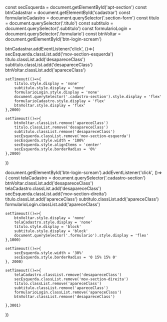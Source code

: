 const secEsquerda = document.getElementById('apt-section')
const btnCadastrar = document.getElementById('cadastrar')
const formularioCadastro = document.querySelector('.section-form')
const titulo = document.querySelector('.titulo')
const subtitulo = document.querySelector('.subtitulo')
const formularioLogin = document.querySelector('.formulario')
const btnVoltar = document.getElementById('btn-login-scream')

btnCadastrar.addEventListener('click', ()=>{
    secEsquerda.classList.add('mov-section-esquerda')
    titulo.classList.add('desapareceClass')
    subtitulo.classList.add('desapareceClass')
    btnVoltar.classList.add('apareceClass')

    setTimeout(()=>{
        titulo.style.display = 'none'
        subtitulo.style.display = 'none'
        formularioLogin.style.display = 'none'
        document.querySelector('.cadastro-section').style.display = 'flex'
        formularioCadastro.style.display = 'flex'
        btnVoltar.style.display = 'flex'
    },2000)

    setTimeout(()=>{
        btnVoltar.classList.remove('apareceClass')
        titulo.classList.remove('desapareceClass')
        subtitulo.classList.remove('desapareceClass')
        secEsquerda.classList.remove('mov-section-esquerda')
        secEsquerda.style.width = '100%'
        secEsquerda.style.alignItems = 'center'
        secEsquerda.style.borderRadius = '0%'
    },2800)
})

document.getElementById('btn-login-scream').addEventListener('click', ()=>{
    const telaCadastro = document.querySelector('.cadastro-section')
    btnVoltar.classList.add('desapareceClass')
    telaCadastro.classList.add('desapareceClass')
    secEsquerda.classList.add('mov-section-direita') 
    titulo.classList.add('apareceClass')
    subtitulo.classList.add('apareceClass')
    formularioLogin.classList.add('apareceClass')

    setTimeout(()=>{
        btnVoltar.style.display = 'none'
        telaCadastro.style.display = 'none'
        titulo.style.display = 'block'
        subtitulo.style.display = 'block'
        document.querySelector('.formulario').style.display = 'flex'
    },1000)
    
    setTimeout(()=>{
        secEsquerda.style.width = '30%'
        secEsquerda.style.borderRadius = '0 15% 15% 0'
    }, 2000)

    setTimeout(()=>{
        telaCadastro.classList.remove('desapareceClass')
        secEsquerda.classList.remove('mov-section-direita') 
        titulo.classList.remove('apareceClass')
        subtitulo.classList.remove('apareceClass')
        formularioLogin.classList.remove('apareceClass')
        btnVoltar.classList.remove('desapareceClass')

    },3001)
})
 
